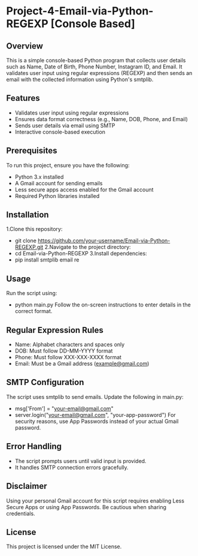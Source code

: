 # Project-4-Email-via-Python-REGEXP [Console Based]
## Overview
This is a simple console-based Python program that collects user details such as Name, Date of Birth, Phone Number, Instagram ID, and Email. 
It validates user input using regular expressions (REGEXP) and then sends an email with the collected information using Python's smtplib.

## Features
- Validates user input using regular expressions
- Ensures data format correctness (e.g., Name, DOB, Phone, and Email)
- Sends user details via email using SMTP
- Interactive console-based execution

## Prerequisites
To run this project, ensure you have the following:
- Python 3.x installed
- A Gmail account for sending emails
- Less secure apps access enabled for the Gmail account
- Required Python libraries installed

## Installation
1.Clone this repository:
- git clone https://github.com/your-username/Email-via-Python-REGEXP.git
2.Navigate to the project directory:
- cd Email-via-Python-REGEXP
3.Install dependencies:
- pip install smtplib email re

## Usage
Run the script using:
- python main.py
Follow the on-screen instructions to enter details in the correct format.

## Regular Expression Rules
- Name: Alphabet characters and spaces only
- DOB: Must follow DD-MM-YYYY format
- Phone: Must follow XXX-XXX-XXXX format
- Email: Must be a Gmail address (example@gmail.com)

## SMTP Configuration
The script uses smtplib to send emails. Update the following in main.py:
- msg['From'] = "your-email@gmail.com"
- server.login("your-email@gmail.com", "your-app-password")
For security reasons, use App Passwords instead of your actual Gmail password.

## Error Handling
- The script prompts users until valid input is provided.
- It handles SMTP connection errors gracefully.

## Disclaimer
Using your personal Gmail account for this script requires enabling Less Secure Apps or 
using App Passwords. 
Be cautious when sharing credentials.

## License
This project is licensed under the MIT License.
